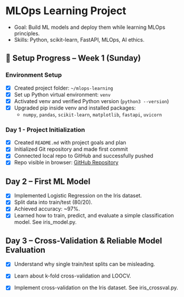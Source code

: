 # MLOps Learning Project

- Goal: Build ML models and deploy them while learning MLOps principles.
- Skills: Python, scikit-learn, FastAPI, MLOps, AI ethics.
## 📝 Setup Progress – Week 1 (Sunday)

### Environment Setup
- [x] Created project folder: `~/mlops-learning`
- [x] Set up Python virtual environment: `venv`
- [x] Activated venv and verified Python version (`python3 --version`)
- [x] Upgraded pip inside venv and installed packages:
  - `numpy`, `pandas`, `scikit-learn`, `matplotlib`, `fastapi`, `uvicorn`

### Day 1 - Project Initialization
- [x] Created `README.md` with project goals and plan
- [x] Initialized Git repository and made first commit
- [x] Connected local repo to GitHub and successfully pushed
- [x] Repo visible in browser: [GitHub Repository](https://github.com/Cnguyen823/mlops-learning)

## Day 2 – First ML Model

- [x] Implemented Logistic Regression on the Iris dataset.
- [x] Split data into train/test (80/20).
- [x] Achieved accuracy: ~97%.
- [x] Learned how to train, predict, and evaluate a simple classification model. See iris_model.py.

## Day 3 – Cross-Validation & Reliable Model Evaluation

- [x] Understand why single train/test splits can be misleading.
- [x] Learn about k-fold cross-validation and LOOCV.
- [x] Implement cross-validation on the Iris dataset. See iris_crossval.py.

